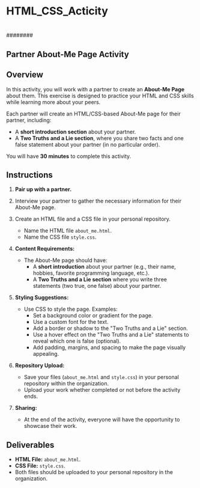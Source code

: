 # HTML_CSS_Acticity
#
#
########
## Partner About-Me Page Activity  

## Overview  
In this activity, you will work with a partner to create an **About-Me Page** about them. This exercise is designed to practice your HTML and CSS skills while learning more about your peers.  

Each partner will create an HTML/CSS-based About-Me page for their partner, including:  
- A **short introduction section** about your partner.  
- A **Two Truths and a Lie section**, where you share two facts and one false statement about your partner (in no particular order).  

You will have **30 minutes** to complete this activity.  

## Instructions  
1. **Pair up with a partner.**  
2. Interview your partner to gather the necessary information for their About-Me page.  
3. Create an HTML file and a CSS file in your personal repository.  
   - Name the HTML file `about_me.html`.  
   - Name the CSS file `style.css`.  

4. **Content Requirements:**  
   - The About-Me page should have:  
     - A **short introduction** about your partner (e.g., their name, hobbies, favorite programming language, etc.).  
     - A **Two Truths and a Lie section** where you write three statements (two true, one false) about your partner.  

5. **Styling Suggestions:**  
   - Use CSS to style the page. Examples:  
     - Set a background color or gradient for the page.  
     - Use a custom font for the text.  
     - Add a border or shadow to the "Two Truths and a Lie" section.  
     - Use a hover effect on the "Two Truths and a Lie" statements to reveal which one is false (optional).  
     - Add padding, margins, and spacing to make the page visually appealing.  

6. **Repository Upload:**  
   - Save your files (`about_me.html` and `style.css`) in your personal repository within the organization.  
   - Upload your work whether completed or not before the activity ends.  

7. **Sharing:**  
   - At the end of the activity, everyone will have the opportunity to showcase their work.  

## Deliverables  
- **HTML File:** `about_me.html`.  
- **CSS File:** `style.css`.  
- Both files should be uploaded to your personal repository in the organization.    
